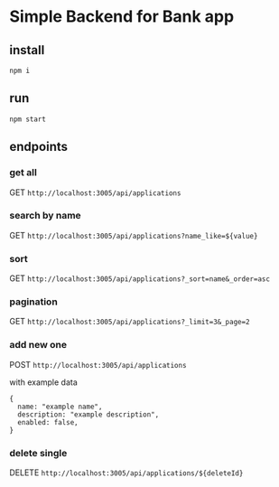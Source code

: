 # Simple Backend for Bank app

## install

`npm i`

## run

`npm start`

## endpoints

### get all

GET ```http://localhost:3005/api/applications```

### search by name

GET ```http://localhost:3005/api/applications?name_like=${value}```

### sort

GET ```http://localhost:3005/api/applications?_sort=name&_order=asc```

### pagination

GET ```http://localhost:3005/api/applications?_limit=3&_page=2```

### add new one

POST ```http://localhost:3005/api/applications```

with example data

```
{
  name: "example name",
  description: "example description",
  enabled: false,
}
```

### delete single

DELETE ```http://localhost:3005/api/applications/${deleteId}```
